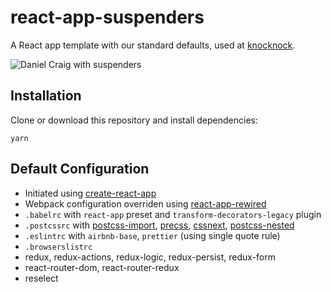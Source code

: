 # react-app-suspenders
A React app template with our standard defaults, used at [knocknock](https://github.com/knocknock-team).

![Daniel Craig with suspenders](https://i.pinimg.com/736x/ac/31/39/ac31394bb5f07efec2fd459e1a89ad75--daniel-creg-daniel-craig-james-bond.jpg)

## Installation

Clone or download this repository and install dependencies:
```
yarn
```

## Default Configuration

* Initiated using [create-react-app](https://github.com/facebookincubator/create-react-app)
* Webpack configuration overriden using [react-app-rewired](https://github.com/timarney/react-app-rewired)
* `.babelrc` with `react-app` preset and `transform-decorators-legacy` plugin
* `.postcssrc` with [postcss-import](https://github.com/postcss/postcss-import), [precss](https://github.com/jonathantneal/precss), [cssnext](http://cssnext.io), [postcss-nested](https://github.com/postcss/postcss-nested)
* `.eslintrc` with `airbnb-base`, `prettier` (using single quote rule)
* `.browserslistrc`
* redux, redux-actions, redux-logic, redux-persist, redux-form
* react-router-dom, react-router-redux
* reselect
